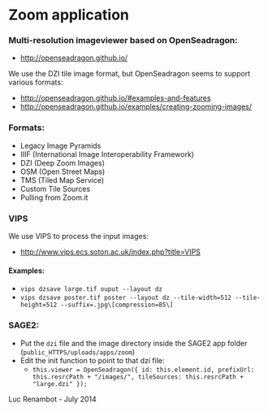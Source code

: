 Zoom application
================

### Multi-resolution imageviewer based on OpenSeadragon:
* http://openseadragon.github.io/

We use the DZI tile image format, but OpenSeadragon seems to support various formats:
* http://openseadragon.github.io/#examples-and-features
* http://openseadragon.github.io/examples/creating-zooming-images/

### Formats:
* Legacy Image Pyramids
* IIIF (International Image Interoperability Framework)
* DZI (Deep Zoom Images)
* OSM (Open Street Maps)
* TMS (Tiled Map Service)
* Custom Tile Sources
* Pulling from Zoom.it

### VIPS

We use VIPS to process the input images:
* http://www.vips.ecs.soton.ac.uk/index.php?title=VIPS

#### Examples:
* `vips dzsave large.tif ouput --layout dz`
* `vips dzsave poster.tif poster --layout dz --tile-width=512 --tile-height=512 --suffix=.jpg\[compression=85\]`

### SAGE2:
* Put the `dzi` file and the image directory inside the SAGE2 app folder (`public_HTTPS/uploads/apps/zoom`)
* Edit the init function to point to that dzi file:
    * `this.viewer = OpenSeadragon({ id: this.element.id, prefixUrl: this.resrcPath + "/images/", tileSources: this.resrcPath + "large.dzi" });`


Luc Renambot - July 2014

